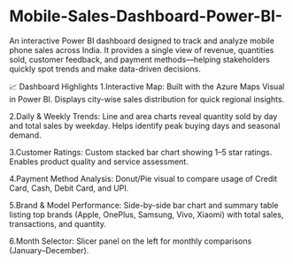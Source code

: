 # Mobile-Sales-Dashboard-Power-BI-

An interactive Power BI dashboard designed to track and analyze mobile phone sales across India.
It provides a single view of revenue, quantities sold, customer feedback, and payment methods—helping stakeholders quickly spot trends and make data-driven decisions.

📈 Dashboard Highlights
1.Interactive Map: Built with the Azure Maps Visual in Power BI.
Displays city-wise sales distribution for quick regional insights.

2.Daily & Weekly Trends: Line and area charts reveal quantity sold by day and total sales by weekday.
Helps identify peak buying days and seasonal demand.

3.Customer Ratings: Custom stacked bar chart showing 1–5 star ratings.
Enables product quality and service assessment.

4.Payment Method Analysis: Donut/Pie visual to compare usage of Credit Card, Cash, Debit Card, and UPI.

5.Brand & Model Performance: Side-by-side bar chart and summary table listing top brands (Apple, OnePlus, Samsung, Vivo, Xiaomi) with total sales, transactions, and quantity.

6.Month Selector: Slicer panel on the left for monthly comparisons (January–December).

